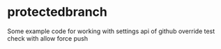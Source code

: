 # protectedbranch
Some example code for working with settings api of github
override test
check with allow force push
